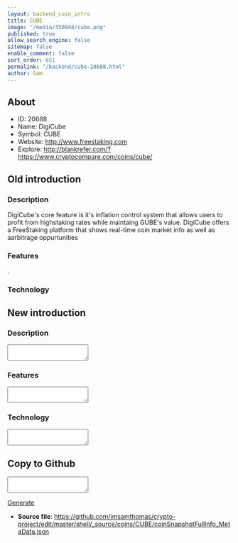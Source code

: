 ```yaml
---
layout: backend_coin_intro
title: CUBE
image: "/media/350948/cube.png"
published: true
allow_search_engine: false
sitemap: false
enable_comment: false
sort_order: 651
permalink: "/backend/cube-20688.html"
author: Sam
---
```


## About

- ID: 20688
- Name: DigiCube
- Symbol: CUBE
- Website: http://www.freestaking.com
- Explore: http://blankrefer.com/?https://www.cryptocompare.com/coins/cube/


## Old introduction

### Description

<p>DigiCube&#39;s core feature is it&#39;s inflation control system that allows users to profit from highstaking rates while maintaing GUBE&#39;s value. DigiCube offers a FreeStaking platform that shows real-time coin market info as well as aarbitrage oppurtunities</p>

### Features
<p><span>.</span></p>

### Technology




## New introduction


### Description
<textarea id="meta_description" name="description"></textarea>

### Features
<textarea id="meta_features" name="features"></textarea>

### Technology
<textarea id="meta_technology" name="technology"></textarea>


## Copy to Github

<textarea id="coinsnapshotfullinfo_metadata"></textarea>

<a href="#gen" onclick="generateMetaDatJson()">Generate</a>

- **Source file**: <a href="https://github.com/imsamthomas/crypto-project/edit/master/shell/_source/coins/CUBE/coinSnapshotFullInfo_MetaData.json">https://github.com/imsamthomas/crypto-project/edit/master/shell/_source/coins/CUBE/coinSnapshotFullInfo_MetaData.json</a>

